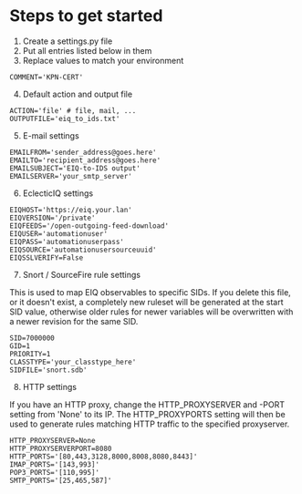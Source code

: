 # Steps to get started

1) Create a settings.py file
2) Put all entries listed below in them
3) Replace values to match your environment

```
COMMENT='KPN-CERT'
```

4) Default action and output file

```
ACTION='file' # file, mail, ...  
OUTPUTFILE='eiq_to_ids.txt'
```

5) E-mail settings

```
EMAILFROM='sender_address@goes.here'  
EMAILTO='recipient_address@goes.here'
EMAILSUBJECT='EIQ-to-IDS output'
EMAILSERVER='your_smtp_server'
```

6) EclecticIQ settings

```
EIQHOST='https://eiq.your.lan'
EIQVERSION='/private'
EIQFEEDS='/open-outgoing-feed-download'
EIQUSER='automationuser'
EIQPASS='automationuserpass'
EIQSOURCE='automationusersourceuuid'
EIQSSLVERIFY=False
```

7) Snort / SourceFire rule settings

This is used to map EIQ observables to specific SIDs. If you delete this file, or it doesn't exist, a completely new ruleset will be generated at the start SID value, otherwise older rules for newer variables will be overwritten with a newer revision for the same SID.

```
SID=7000000
GID=1
PRIORITY=1
CLASSTYPE='your_classtype_here'
SIDFILE='snort.sdb'
```

8) HTTP settings

If you have an HTTP proxy, change the HTTP_PROXYSERVER and -PORT setting from 'None' to its IP. The HTTP_PROXYPORTS setting will then be used to generate rules matching HTTP traffic to the specified proxyserver.

```
HTTP_PROXYSERVER=None
HTTP_PROXYSERVERPORT=8080
HTTP_PORTS='[80,443,3128,8000,8008,8080,8443]'
IMAP_PORTS='[143,993]'
POP3_PORTS='[110,995]'
SMTP_PORTS='[25,465,587]'
```
